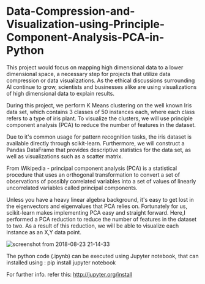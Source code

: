 # Data-Compression-and-Visualization-using-Principle-Component-Analysis-PCA-in-Python

This project would focus on mapping high dimensional data to a lower dimensional space, a necessary step for projects that utilize data compression or data visualizations. As the ethical discussions surrounding AI continue to grow, scientists and businesses alike are using visualizations of high dimensional data to explain results.

During this project, we perform K Means clustering on the well known Iris data set, which contains 3 classes of 50 instances each, where each class refers to a type of iris plant. To visualize the clusters, we will use principle component analysis (PCA) to reduce the number of features in the dataset.

Due to it's common usage for pattern recognition tasks, the iris dataset is available directly through scikit-learn. Furthermore, we will construct a Pandas DataFrame that provides descriptive statistics for the data set, as well as visualizations such as a scatter matrix. 

From Wikipedia - principal component analysis (PCA) is a statistical procedure that uses an orthogonal transformation to convert a set of observations of possibly correlated variables into a set of values of linearly uncorrelated variables called principal components.

Unless you have a heavy linear algebra background, it's easy to get lost in the eigenvectors and eigenvalues that PCA relies on. Fortunately for us, scikit-learn makes implementing PCA easy and straight forward. Here,I performed a PCA reduction to reduce the number of features in the dataset to two. As a result of this reduction, we will be able to visualize each instance as an X,Y data point.

![screenshot from 2018-08-23 21-14-33](https://user-images.githubusercontent.com/29462447/44536222-9758cb80-a719-11e8-9033-8219618a893b.png)


The python code (.ipynb) can be executed using Jupyter notebook, that can installed using : pip install jupyter notebook

For further info. refer this: http://jupyter.org/install
